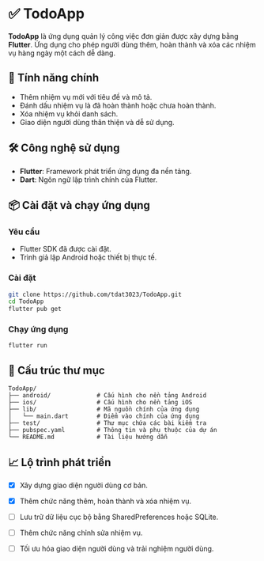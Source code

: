 # ✅ TodoApp

**TodoApp** là ứng dụng quản lý công việc đơn giản được xây dựng bằng **Flutter**. Ứng dụng cho phép người dùng thêm, hoàn thành và xóa các nhiệm vụ hàng ngày một cách dễ dàng.

## 🚀 Tính năng chính

- Thêm nhiệm vụ mới với tiêu đề và mô tả.
- Đánh dấu nhiệm vụ là đã hoàn thành hoặc chưa hoàn thành.
- Xóa nhiệm vụ khỏi danh sách.
- Giao diện người dùng thân thiện và dễ sử dụng.

## 🛠️ Công nghệ sử dụng

- **Flutter**: Framework phát triển ứng dụng đa nền tảng.
- **Dart**: Ngôn ngữ lập trình chính của Flutter.

## 📦 Cài đặt và chạy ứng dụng

### Yêu cầu

- Flutter SDK đã được cài đặt.
- Trình giả lập Android hoặc thiết bị thực tế.

### Cài đặt

```bash
git clone https://github.com/tdat3023/TodoApp.git
cd TodoApp
flutter pub get
```

### Chạy ứng dụng

```bash
flutter run
```

## 📁 Cấu trúc thư mục

```
TodoApp/
├── android/             # Cấu hình cho nền tảng Android
├── ios/                 # Cấu hình cho nền tảng iOS
├── lib/                 # Mã nguồn chính của ứng dụng
│   └── main.dart        # Điểm vào chính của ứng dụng
├── test/                # Thư mục chứa các bài kiểm tra
├── pubspec.yaml         # Thông tin và phụ thuộc của dự án
└── README.md            # Tài liệu hướng dẫn
```

## 📈 Lộ trình phát triển

- [x] Xây dựng giao diện người dùng cơ bản.
- [x] Thêm chức năng thêm, hoàn thành và xóa nhiệm vụ.
- [ ] Lưu trữ dữ liệu cục bộ bằng SharedPreferences hoặc SQLite.
- [ ] Thêm chức năng chỉnh sửa nhiệm vụ.
- [ ] Tối ưu hóa giao diện người dùng và trải nghiệm người dùng.


